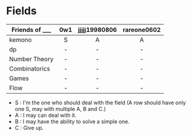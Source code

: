 # Fields


| Friends of ___ |        0w1         |   jjjjj19980806    |   rareone0602      |
|----------------|:------------------:|:------------------:|:------------------:|
| kemono         |S                   |A                   |A                   
| dp             |-                   |-                   |-                   |
| Number Theory  |-                   |-                   |-                   |
| Combinatorics  |-                   |-                   |-                   |
| Games          |-                   |-                   |-                   |
| Flow           |-                   |-                   |-                   |

+ S : I'm the one who should deal with the field (A row should have only one S, may with multiple A, B and C.)
+ A : I may can deal with it.
+ B : I may have the ability to solve a simple one.
+ C : Give up.
